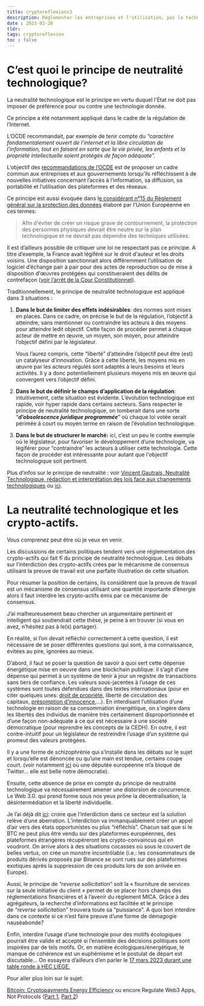 ```yaml
---
title: cryptoreflexions3
description: Réglementer les entreprises et l'utilisation, pas la technologie. Petit aperçu du principe de neutralité technologique.
date : 2023-02-20
tldr: 
tags: cryptoreflexion
toc : false 
---
```

# C’est quoi le principe de neutralité technologique?

La neutralité technologique est le principe en vertu duquel l'État ne doit pas imposer de préférence pour ou contre une technologie donnée.

Ce principe a été notamment appliqué dans le cadre de la régulation de l’Internet.

L’OCDE recommandait, par exemple de tenir compte du _“caractère fondamentalement ouvert de l’internet et la libre circulation de l’information, tout en faisant en sorte que la vie privée, les enfants et la propriété intellectuelle soient protégés de façon adéquate”._

L’objectif des [recommandations de l’OCDE](https://legalinstruments.oecd.org/public/doc/270/270.fr.pdf) est de proposer un cadre commun aux entreprises et aux gouvernements lorsqu’ils réfléchissent à de nouvelles initiatives concernant l’accès à l’information, sa diffusion, sa portabilité et l’utilisation des plateformes et des réseaux.

Ce principe est aussi évoquée dans l[e considérant n°15 du Règlement général sur la protection des données](https://eur-lex.europa.eu/legal-content/FR/TXT/HTML/?uri=CELEX:32016R0679&from=FR) élaboré par l’Union Européenne en ces termes:

> Afin d'éviter de créer un risque grave de contournement, la protection des personnes physiques devrait être neutre sur le plan technologique et ne devrait pas dépendre des techniques utilisées.

Il est d’ailleurs possible de critiquer une loi ne respectant pas ce principe. A titre d’exemple, la France avait légiféré sur le droit d'auteur et les droits voisins. Une disposition sanctionnait alors différemment l’utilisation de logiciel d’échange pair à pair pour des actes de reproduction ou de mise à disposition d'œuvres protégées qui constitueraient des délits de contrefaçon ([voir l’arrêt de la Cour Constitutionnel](https://www.conseil-constitutionnel.fr/actualites/communique/decision-n-2006-540-dc-du-27-juillet-2006-communique-de-presse#:~:text=Le%2027%20juillet%202006%2C%20par,de%20l'argumentation%20des%20requ%C3%A9rants.)).

Traditionnellement, le principe de neutralité technologique est appliqué dans 3 situations :

1. **Dans le but de limiter des effets indésirables**: des normes sont mises en places. Dans ce cadre, on précise le but de la régulation, l’objectif à atteindre, sans mentionner ou contraindre les acteurs à des moyens pour atteindre ledit objectif. Cette façon de procéder permet à chaque acteur de mettre en œuvre, un moyen, son moyen, pour atteindre l’objectif défini par le législateur.  
      
    Vous l’aurez compris, cette “liberté” d’atteindre l’objectif peut être (est) un catalyseur d’innovation. Grâce à cette liberté, les moyens mis en œuvre par les acteurs régulés sont adaptés à leurs besoins et leurs activités. Il y a donc potentiellement plusieurs moyens mis en œuvre qui convergent vers l’objectif défini.
    
2. **Dans le but de définir le champs d’application de la régulation**: intuitivement, cette situation est évidente. L’évolution technologique est rapide, voir hyper rapide dans certains secteurs. Sans respecter le principe de neutralité technologique, on tomberait dans une sorte “_**d’obsolescence juridique programmée**_” où chaque loi votée serait périmée à court ou moyen terme en raison de l’évolution technologique.
    
3. **Dans le but de structurer le marché:** ici, c’est un peu le contre exemple où le législateur, pour favoriser le développement d’une technologie, va légiférer pour “contraindre” les acteurs à utiliser cette technologie. Cette façon de procéder est intéressante pour autant que l'objectif technologique soit pertinent.
    
Plus d’infos sur le principe de neutralité : voir [Vincent Gautrais, Neutralité Technologique, rédaction et interprétation des lois face aux changements technologiques](https://gautrais.openum.ca/files/sites/185/2021/04/gautrais_neutralite_technologique.pdf) ou [ici](https://www.hoganlovells.com/~/media/951b753329434c4ca94c002280b6289c.ashx).

# La neutralité technologique et les crypto-actifs.

Vous comprenez peut être où je veux en venir.

Les discussions de certains politiques tendent vers une réglementation des crypto-actifs qui fait fî du principe de neutralité technologique. Les débats sur l’interdiction des crypto-actifs crées par le mécanisme de consensus utilisant la preuve de travail est une parfaite illustration de cette situation.

Pour résumer la position de certains, ils considèrent que la preuve de travail est un mécanisme de consensus utilisant une quantité importante d’énergie alors il faut interdire les crypto-actifs émis par ce mécanisme de consensus.

J’ai malheureusement beau chercher un argumentaire pertinent et intelligent qui soutiendrait cette thèse, je peine à en trouver (si vous en avez, n’hésitez pas à le(s) partager).

En réalité, si l’on devait réfléchir correctement à cette question, il est nécessaire de se poser différentes questions qui sont, à ma connaissance, évitées au pire, ignorées au mieux.

D’abord, il faut se poser la question de savoir à quoi sert cette dépense énergétique mise en oeuvre dans une blockchain publique: il s’agit d’une dépense qui permet à un système de tenir à jour un registre de transactions sans tiers de confiance. Les valeurs sous-jacentes à l’usage de ces systèmes sont toutes défendues dans des textes internationaux (pour en citer quelques unes: [droit de propriété](https://cryptomonnaie.be/wp-content/uploads/2022/01/note-parlement-crypto-18-janvier-2022.pdf), liberté de circulation des capitaux, [présomption d’innocence](https://cryptobelgique.substack.com/p/vie-privee-et-crypto-actifs-le-mariage),…). En interdisant l’utilisation d’une technologie en raison de sa consommation énergétique, on s’ingère dans les libertés des individus de manière très certainement disproportionnée et d’une façon non-adéquate à ce qui est nécessaire à une société démocratique (pour reprendre les concepts de la CEDH). En outre, il est contre-intuitif pour un législateur de restreindre l’usage d’un système qui promeut des valeurs protégées.

Il y a une forme de schizophrénie qui s’installe dans les débats sur le sujet et lorsqu’elle est dénoncée ou qu’une main est tendue, certains coupe court. (voir notamment [ici](https://twitter.com/floernotte/status/1601912650543284224?s=20) où une députée européenne m’a bloqué de Twitter… elle est belle notre démocratie).

Ensuite, cette absence de prise en compte du principe de neutralité technologique va nécessairement amener une distorsion de concurrence. Le Web 3.0. qui prend forme sous nos yeux prône la décentralisation, la désintermédiation et la liberté individuelle.

Je l’ai déjà dit [ici](https://cryptomonnaie.be/crypto-blockchain-parlement/): croire que l’interdiction dans ce secteur est la solution relève d’une aberration. L’interdiction va immanquablement créer un appel d’air vers des états opportunistes ou plus “réfléchis”. Chacun sait que si le BTC ne peut plus être vendu sur des plateformes européennes, des plateformes étrangères récupéreront les crypto-convaincus qui en voudront. On arrive alors à des situations cocasses où sous le couvert de belles vertus, on crée un monstre incontrôlable (i.e.: les consommateurs de produits dérivés proposés par Binance se sont rués sur des plateformes exotiques après la suppression de ces produits lors de son arrivée en Europe).

Aussi, le principe de “_reverse sollicitation_” soit la « fourniture de services sur la seule initiative du client » permet de se placer hors champs des réglementations financières et à l’avenir du règlement MICA. Grâce à des agrégateurs, la recherche d’informations est facilitée et le principe de _“reverse sollicitation”_ trouvera toute sa “puissance”. A quoi bon interdire dans ce contexte si ce n’est faire preuve d’une forme de démagogie nauséabonde?

Enfin, interdire l’usage d’une technologie pour des motifs écologiques pourrait être valide et accepté si l’ensemble des décisions politiques sont inspirées par de tels motifs. Or, en matière écologiques/énergétique, le manque de cohérence est un euphémisme et le postulat de départ est discutable… On essayera d’ailleurs d’en parler le [17 mars 2023 durant une table ronde à HEC LIEGE.](https://hec-liege.idloom.events/table-ronde-blockchain)

Pour aller plus loin sur le sujet:

[Bitcoin: Cryptopayments Energy Efficiency](https://papers.ssrn.com/sol3/papers.cfm?abstract_id=4125499) ou encore Regulate Web3 Apps, Not Protocols ([Part 1](https://a16zcrypto.com/web3-regulation-apps-not-protocols/), [Part 2](https://a16zcrypto.com/regulate-web3-apps-not-protocols-part-ii-framework-for-regulating-web3-apps/))